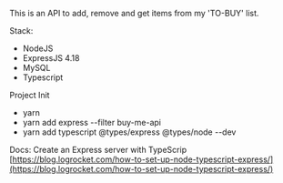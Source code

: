 This is an API to add, remove and get items from my 'TO-BUY' list.

Stack:

- NodeJS
- ExpressJS 4.18
- MySQL
- Typescript

Project Init

- yarn
- yarn add express --filter buy-me-api
- yarn add typescript @types/express @types/node --dev

Docs:
Create an Express server with TypeScrip
[https://blog.logrocket.com/how-to-set-up-node-typescript-express/](https://blog.logrocket.com/how-to-set-up-node-typescript-express/)
